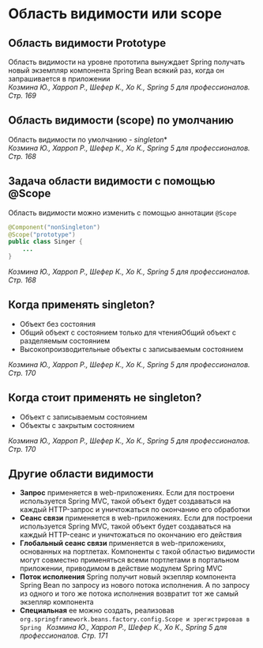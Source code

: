 # Область видимости или scope
## Область видимости Prototype
Область видимости на уровне прототипа вынуждает Spring получать новый экземпляр компонента Spring Bean всякий раз, когда он запрашивается в приложении<br/>
_Козмина Ю., Харроп Р., Шефер К., Хо К., Spring 5 для профессионалов. Стр. 169_

## Область видимости (scope) по умолчанию
Область видимости по умолчанию - *singleton**<br/>
_Козмина Ю., Харроп Р., Шефер К., Хо К., Spring 5 для профессионалов. Стр. 168_

## Задача области видимости с помощью @Scope
Область видимости можно изменить с помощью аннотации `@Scope`
```java
@Component("nonSingleton")
@Scope("prototype")
public class Singer {
    ...
}
```
_Козмина Ю., Харроп Р., Шефер К., Хо К., Spring 5 для профессионалов. Стр. 168_

## Когда применять singleton?

* Объект без состояния
* Общий объект с состоянием только для чтенияОбщий объект с разделяемым состоянием
* Высокопроизводительные объекты с записываемым состоянием

_Козмина Ю., Харроп Р., Шефер К., Хо К., Spring 5 для профессионалов. Стр. 170_

## Когда стоит применять не singleton?

* Объект с записываемым состоянием
* Объекты с закрытым состоянием

_Козмина Ю., Харроп Р., Шефер К., Хо К., Spring 5 для профессионалов. Стр. 170_

## Другие области видимости
* **Запрос** применяется в web-приложениях. Если для построени используется Spring MVC, такой объект будет создаваться на каждый HTTP-запрос и уничтожаться по окончанию его обработки
* **Сеанс связи** применяется в web-приложениях. Если для построени используется Spring MVC, такой объект будет создаваться на каждый HTTP-сеанс и уничтожаться по окончанию его действия
* **Глобальный сеанс связи** применяется в web-приложениях, основанных на портлетах. Компоненты с такой областью видимости могут совместно применяться всеми портлетами в портальном приложении, приводимом в действие модулем Spring MVC
* **Поток исполнения** Spring получит новый экзепляр компонента Spring Bean по запросу из нового потока исполнения. А по запросу из одного и того же потока исполнения возвратит тот же самый экзепляр компонента
* **Специальная** ее можно создать, реализовав `org.springframework.beans.factory.config.Scope и зрегистрировав в Spring
  `
  _Козмина Ю., Харроп Р., Шефер К., Хо К., Spring 5 для профессионалов. Стр. 171_